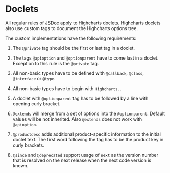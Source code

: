 Doclets
=======

All regular rules of [JSDoc](https://jsdoc.app) apply to Highcharts doclets.
Highcharts doclets also use custom tags to document the Highcharts options tree.

The custom implementations have the following requirements:

1. The `@private` tag should be the first or last tag in a doclet.

2. The tags `@apioption` and `@optionparent` have to come last in a doclet.
   Exception to this rule is the `@private` tag.

3. All non-basic types have to be defined with `@callback`, `@class`,
   `@interface` or `@type`.

4. All non-basic types have to begin with `Highcharts.`.

5. A doclet with `@optionparent` tag has to be followed by a line with opening
   curly bracket.

6. `@extends` will merge from a set of options into the `@optionparent`. Default
   values will be not inherited. Also `@extends` does not work with
   `@apioption`.

7. `@productdesc` adds additional product-specific information to the initial
   doclet text. The first word following the tag has to be the product key in
   curly brackets.

8. `@since` and `@deprecated` support usage of `next` as the version number
   that is resolved on the next release when the next code version is known.
